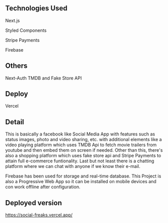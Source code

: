 
## Technologies Used

Next.js

Styled Components

Stripe Payments

Firebase

## Others
Next-Auth
TMDB and Fake Store API

## Deploy
Vercel

## Detail
This is basically a facebook like Social Media App with features such as status images, photo and video sharing, etc. with additional elements like a video playing platform which uses TMDB Api to fetch movie trailers from youtube and then embed them on screen if needed. Other than this, there's also a shopping platform which uses fake store api and Stripe Payments to attain full e-commerce funtionality. Last but not least there is a chatting platform where we can chat with anyone if we know their e-mail. 

Firebase has been used for storage and real-time database. This Project is also a Progressive Web App so it can be installed on mobile devices and con work offline after configuration. 

## Deployed version

https://social-freaks.vercel.app/
